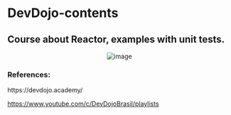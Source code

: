 # DevDojo-contents

## Course about Reactor, examples with unit tests.

<div align="center">
  
![image](https://user-images.githubusercontent.com/52968377/172268667-ec7835fc-211e-4a43-ac4e-9433d42bc7c2.png)
  
</div>



<h3>
References:
</h3>

<p>
https://devdojo.academy/

https://www.youtube.com/c/DevDojoBrasil/playlists
</p>
